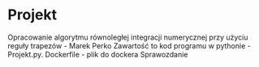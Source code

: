 # Projekt
Opracowanie algorytmu równoległej integracji numerycznej przy użyciu reguły trapezów - Marek Perko 
Zawartość to kod programu w pythonie - Projekt.py. Dockerfile - plik do dockera 
Sprawozdanie 
